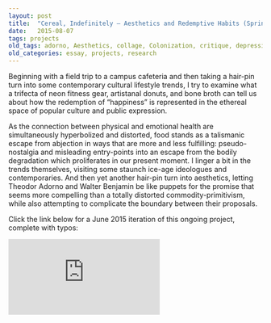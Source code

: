 ```yaml
---
layout: post
title:  "Cereal, Indefinitely — Aesthetics and Redemptive Habits (Spring 2015)"
date:   2015-08-07
tags: projects
old_tags: adorno, Aesthetics, collage, Colonization, critique, depression, descartes, Donuts, fad, food fad, health food, kant, Paleo Diet, portland, specialty donut, Walter Benjamin
old_categories: essay, projects, research
---
```

Beginning with a field trip to a campus cafeteria and then taking a hair-pin turn into some contemporary cultural lifestyle trends, I try to examine what a trifecta of neon fitness gear, artistanal donuts, and bone broth can tell us about how the redemption of “happiness” is represented in the ethereal space of popular culture and public expression.

As the connection between physical and emotional health are simultaneously hyperbolized and distorted, food stands as a talismanic escape from abjection in ways that are more and less fulfilling: pseudo-nostalgia and misleading entry-points into an escape from the bodily degradation which proliferates in our present moment. I linger a bit in the trends themselves, visiting some staunch ice-age ideologues and contemporaries. And then yet another hair-pin turn into aesthetics, letting Theodor Adorno and Walter Benjamin be like puppets for the promise that seems more compelling than a totally distorted commodity-primitivism, while also attempting to complicate the boundary between their proposals.

Click the link below for a June 2015 iteration of this ongoing project, complete with typos:

[![Failure to Thrive (Spring 2013)](http://silohradovsky.net/wp-content/uploads/2014/10/failure-to-thrive-unimposed.pdf)](http://silohradovsky.net/wp-content/uploads/2015/09/cereal-indefinitely.pdf)

